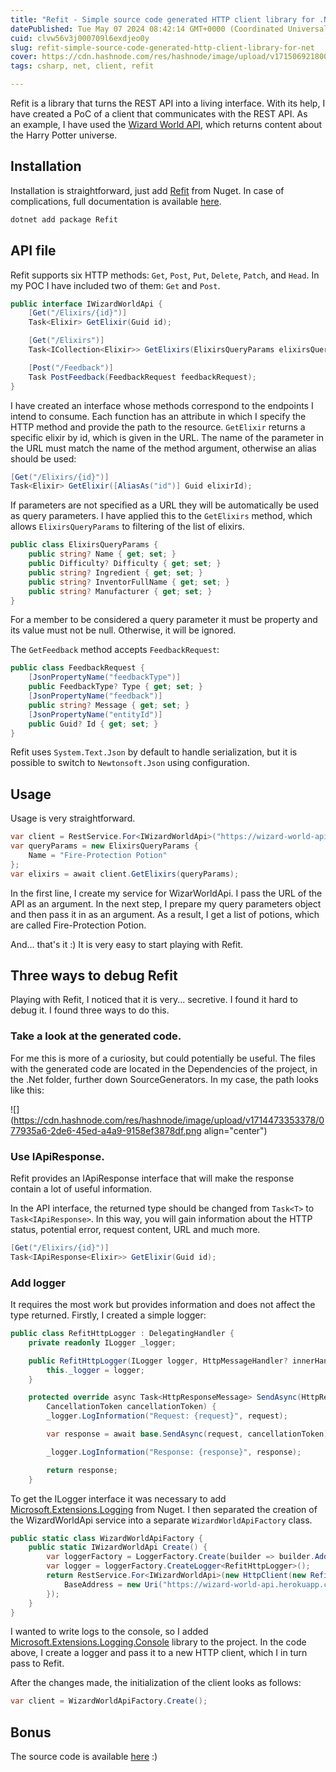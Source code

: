 ```yaml
---
title: "Refit - Simple source code generated HTTP client library for .Net"
datePublished: Tue May 07 2024 08:42:14 GMT+0000 (Coordinated Universal Time)
cuid: clvw56v3j000709l6exdjeo0y
slug: refit-simple-source-code-generated-http-client-library-for-net
cover: https://cdn.hashnode.com/res/hashnode/image/upload/v1715069218007/57c26e18-23cc-4046-b4c8-e511a77019ea.jpeg
tags: csharp, net, client, refit

---
```


Refit is a library that turns the REST API into a living interface. With its help, I have created a PoC of a client that communicates with the REST API. As an example, I have used the [Wizard World API](https://wizard-world-api.herokuapp.com/swagger/index.html), which returns content about the Harry Potter universe.

## Installation

Installation is straightforward, just add [Refit](https://www.nuget.org/packages/Refit/) from Nuget. In case of complications, full documentation is available [here](https://github.com/reactiveui/refit).

```bash
dotnet add package Refit
```

## API file

Refit supports six HTTP methods: `Get`, `Post`, `Put`, `Delete`, `Patch`, and `Head`. In my POC I have included two of them: `Get` and `Post`.

```csharp
public interface IWizardWorldApi {
    [Get("/Elixirs/{id}")]
    Task<Elixir> GetElixir(Guid id);

    [Get("/Elixirs")]
    Task<ICollection<Elixir>> GetElixirs(ElixirsQueryParams elixirsQueryParams);

    [Post("/Feedback")]
    Task PostFeedback(FeedbackRequest feedbackRequest);
}
```

I have created an interface whose methods correspond to the endpoints I intend to consume. Each function has an attribute in which I specify the HTTP method and provide the path to the resource. `GetElixir` returns a specific elixir by id, which is given in the URL. The name of the parameter in the URL must match the name of the method argument, otherwise an alias should be used:

```csharp
[Get("/Elixirs/{id}")]
Task<Elixir> GetElixir([AliasAs("id")] Guid elixirId);
```

If parameters are not specified as a URL they will be automatically be used as query parameters. I have applied this to the `GetElixirs` method, which allows `ElixirsQueryParams` to filtering of the list of elixirs.

```csharp
public class ElixirsQueryParams {
    public string? Name { get; set; }
    public Difficulty? Difficulty { get; set; }
    public string? Ingredient { get; set; }
    public string? InventorFullName { get; set; }
    public string? Manufacturer { get; set; }
}
```

For a member to be considered a query parameter it must be property and its value must not be null. Otherwise, it will be ignored.

The `GetFeedback` method accepts `FeedbackRequest`:

```csharp
public class FeedbackRequest {
    [JsonPropertyName("feedbackType")]
    public FeedbackType? Type { get; set; }
    [JsonPropertyName("feedback")]
    public string? Message { get; set; }
    [JsonPropertyName("entityId")]
    public Guid? Id { get; set; }
}
```

Refit uses `System.Text.Json` by default to handle serialization, but it is possible to switch to `Newtonsoft.Json` using configuration.

## Usage

Usage is very straightforward.

```csharp
var client = RestService.For<IWizardWorldApi>("https://wizard-world-api.herokuapp.com");
var queryParams = new ElixirsQueryParams {
    Name = "Fire-Protection Potion"
};
var elixirs = await client.GetElixirs(queryParams);
```

In the first line, I create my service for WizarWorldApi. I pass the URL of the API as an argument. In the next step, I prepare my query parameters object and then pass it in as an argument. As a result, I get a list of potions, which are called Fire-Protection Potion.

And... that's it :) It is very easy to start playing with Refit.

## Three ways to debug Refit

Playing with Refit, I noticed that it is very... secretive. I found it hard to debug it. I found three ways to do this.

### Take a look at the generated code.

For me this is more of a curiosity, but could potentially be useful. The files with the generated code are located in the Dependencies of the project, in the .Net folder, further down SourceGenerators. In my case, the path looks like this:

![](https://cdn.hashnode.com/res/hashnode/image/upload/v1714473353378/077935a6-2de6-45ed-a4a9-9158ef3878df.png align="center")

### Use IApiResponse.

Refit provides an IApiResponse interface that will make the response contain a lot of useful information.

In the API interface, the returned type should be changed from `Task<T>` to `Task<IApiResponse>`. In this way, you will gain information about the HTTP status, potential error, request content, URL and much more.

```csharp
[Get("/Elixirs/{id}")]
Task<IApiResponse<Elixir>> GetElixir(Guid id);
```

### Add logger

It requires the most work but provides information and does not affect the type returned. Firstly, I created a simple logger:

```csharp
public class RefitHttpLogger : DelegatingHandler {
    private readonly ILogger _logger;

    public RefitHttpLogger(ILogger logger, HttpMessageHandler? innerHandler = null) : base(innerHandler ?? new HttpClientHandler()) {
        this._logger = logger;
    }

    protected override async Task<HttpResponseMessage> SendAsync(HttpRequestMessage request,
        CancellationToken cancellationToken) {
        _logger.LogInformation("Request: {request}", request);

        var response = await base.SendAsync(request, cancellationToken);

        _logger.LogInformation("Response: {response}", response);

        return response;
    }
```

To get the ILogger interface it was necessary to add [Microsoft.Extensions.Logging](https://www.nuget.org/packages/Microsoft.Extensions.Logging/) from Nuget. I then separated the creation of the WizardWorldApi service into a separate `WizardWorldApiFactory` class.

```csharp
public static class WizardWorldApiFactory {
    public static IWizardWorldApi Create() {
        var loggerFactory = LoggerFactory.Create(builder => builder.AddConsole());
        var logger = loggerFactory.CreateLogger<RefitHttpLogger>();
        return RestService.For<IWizardWorldApi>(new HttpClient(new RefitHttpLogger(logger)) {
            BaseAddress = new Uri("https://wizard-world-api.herokuapp.com")
        });
    }
}
```

I wanted to write logs to the console, so I added [Microsoft.Extensions.Logging.Console](https://www.nuget.org/packages/Microsoft.Extensions.Logging.Console/9.0.0-preview.3.24172.9) library to the project. In the code above, I create a logger and pass it to a new HTTP client, which I in turn pass to Refit.

After the changes made, the initialization of the client looks as follows:

```csharp
var client = WizardWorldApiFactory.Create();
```

## Bonus

The source code is available [here](https://github.com/ChihuahuaCoder/RefitPoc) :)